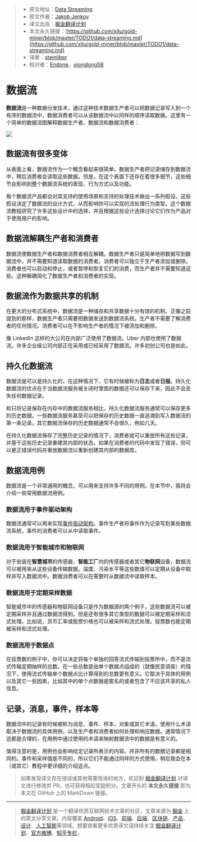 > * 原文地址：[Data Streaming](http://tutorials.jenkov.com/data-streaming/index.html)
> * 原文作者：[Jakob Jenkov](https://twitter.com/#!/jjenkov)
> * 译文出自：[掘金翻译计划](https://github.com/xitu/gold-miner)
> * 本文永久链接：[https://github.com/xitu/gold-miner/blob/master/TODO1/data-streaming.md](https://github.com/xitu/gold-miner/blob/master/TODO1/data-streaming.md)
> * 译者：[steinliber](https://github.com/steinliber)
> * 校对者：[Endone](https://github.com/Endone)，[xionglong58](https://github.com/xionglong58)

# 数据流

**数据流**是一种数据分发技术，通过这种技术数据生产者可以把数据记录写入到一个有序的数据流中，数据消费者可以从该数据流中以同样的顺序读取数据。这里有一个简单的数据流图解释数据生产者、数据流和数据消费者：

![](http://tutorials.jenkov.com/images/data-streaming/data-streaming-introduction-1.png)

## 数据流有很多变体

从表面上看，数据流作为一个概念看起来很简单。数据生产者把记录储存到数据流中，稍后消费者会读取这些数据。但是，在这个表面下还存在着很多细节，这些细节会影响到整个数据流系统的表现、行为方式以及功能。

每个数据流产品都会对其支持的使用场景和支持的处理技术做出一系列假设。这些假设决定了数据流的设计方式，从而影响你可以实现的流处理行为类型。这个数据流教程研究了许多这些设计中的选择，并且根据这些设计选择讨论它们作为产品对于使用用户的影响。

## 数据流解耦生产者和消费者

数据流使数据生产者和数据消费者相互解耦。数据生产者只是简单地把数据写到数据流中，并不需要知道读取数据的消费者。消费者可以独立于生产者添加或删除。消费者也可以启动和停止，或者暂停和恢复它们的消费，而生产者并不需要知道这些。这种解耦简化了数据生产者和消费者的实现。

## 数据流作为数据共享的机制

在更大的分布式系统中，数据流是一种储存和共享数据十分有效的机制。正像之前提到的那样，数据生产者只需要把数据发送到数据流系统。生产者不需要了解消费者的任何情况。消费者可以在不影响生产者的情况下被添加和删除。

像 LinkedIn 这样的大公司在内部广泛使用了数据流。Uber 内部也使用了数据流。许多企业级公司内部正在采用或已经采用了数据流。许多初创公司也是如此。

## 持久化数据流

数据流是可以是持久化的，在这种情况下，它有时候被称为**日志**或者**日报**。持久化数据流的优点在于当数据流服务被关闭时里面的数据还可以保存下来，因此不会丢失任何数据记录。

和只将记录保存在内存中的数据流服务相比，持久化数据流服务通常可以保存更多的历史数据。一些数据流服务甚至可以把保存的历史数据一直追溯到写入数据流的第一条记录。其它数据流保存的历史数据通常不会很久，例如几天。

在持久化数据流保存了完整历史记录的情况下，消费者就可以重放所有这些记录，并基于这些历史记录重建其内部的状态。如果在消费者的代码中发现了错误，则可以更正错误代码并重放数据流以重新创建其内部的数据库。

## 数据流用例

数据流是一个非常通用的概念，可以用来支持许多不同的用例。在本节中，我将会介绍一些常用数据流用例。

### 数据流用于事件驱动架构

数据流通常可以用来实现[事件驱动架构](http://tutorials.jenkov.com/software-architecture/event-driven-architecture.html)。事件生产者将事件作为记录写到某些数据流系统，事件的消费者可以从中读取事件。

### 数据流用于智能城市和物联网

对于安装在**智慧城市**的传感器，**智能工厂**内的传感器或者其它**物联网**设备，数据流可以被用来从这些设备传输数据。温度、污染水平等这些数值可以定期从设备中取样并写入数据流中。数据消费者可以在需要时从数据流中读取样本。

### 数据流用于定期采样数据

智能城市中的传感器和物联网设备只是作为数据源的两个例子，这些数据流可以被定期采样并且通过数据流得到。但是还有很多其它类型的数据可以被定期采样和流式处理。比如说，货币汇率或股票价格也可以被采样和流式处理。投票数也能定期被采样和流式处理。

### 数据流用于数据点

在投票数的例子中，你可以决定将每个单独的回答流式传输到投票所中，而不是流式传输定期抽样的总数。在一些总数是由单个数据点组成的（就像民意调查）的情况下，使用流式传输单个数据点比计算得到的总数更有意义。它取决于具体的用例以及其它一些因素，比如其中的单个点数据是匿名的或者包含了不应该共享的私人信息。

## 记录，消息，事件，样本等

数据流中的记录有时候被称为消息、事件、样本，对象或其它术语。使用什么术语取决于数据流的具体用例，以及生产者和消费者如何处理和响应数据。通常情况下这都是合理的，在用例中通过使用的术语来映射数据流中的数据是有意义的。

值得注意的是，用例也会影响给定记录所表示的内容。并非所有的数据记录都是相同的。事件和采样值是不同的，所以它们不能通过同样的方式使用。稍后我会在本（或其它）教程中更详细的介绍这点。

> 如果发现译文存在错误或其他需要改进的地方，欢迎到 [掘金翻译计划](https://github.com/xitu/gold-miner) 对译文进行修改并 PR，也可获得相应奖励积分。文章开头的 **本文永久链接** 即为本文在 GitHub 上的 MarkDown 链接。

---

> [掘金翻译计划](https://github.com/xitu/gold-miner) 是一个翻译优质互联网技术文章的社区，文章来源为 [掘金](https://juejin.im) 上的英文分享文章。内容覆盖 [Android](https://github.com/xitu/gold-miner#android)、[iOS](https://github.com/xitu/gold-miner#ios)、[前端](https://github.com/xitu/gold-miner#前端)、[后端](https://github.com/xitu/gold-miner#后端)、[区块链](https://github.com/xitu/gold-miner#区块链)、[产品](https://github.com/xitu/gold-miner#产品)、[设计](https://github.com/xitu/gold-miner#设计)、[人工智能](https://github.com/xitu/gold-miner#人工智能)等领域，想要查看更多优质译文请持续关注 [掘金翻译计划](https://github.com/xitu/gold-miner)、[官方微博](http://weibo.com/juejinfanyi)、[知乎专栏](https://zhuanlan.zhihu.com/juejinfanyi)。
